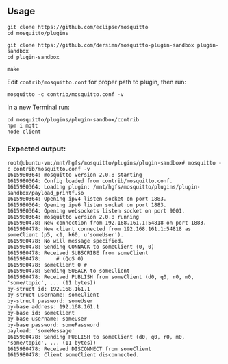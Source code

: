 
## Usage

    git clone https://github.com/eclipse/mosquitto
    cd mosquitto/plugins

    git clone https://github.com/dersimn/mosquitto-plugin-sandbox plugin-sandbox
    cd plugin-sandbox

    make

Edit `contrib/mosquitto.conf` for proper path to plugin, then run:

    mosquitto -c contrib/mosquitto.conf -v

In a new Terminal run:

    cd mosquitto/plugins/plugin-sandbox/contrib
    npm i mqtt
    node client

### Expected output:

```
root@ubuntu-vm:/mnt/hgfs/mosquitto/plugins/plugin-sandbox# mosquitto -c contrib/mosquitto.conf -v
1615980364: mosquitto version 2.0.8 starting
1615980364: Config loaded from contrib/mosquitto.conf.
1615980364: Loading plugin: /mnt/hgfs/mosquitto/plugins/plugin-sandbox/payload_printf.so
1615980364: Opening ipv4 listen socket on port 1883.
1615980364: Opening ipv6 listen socket on port 1883.
1615980364: Opening websockets listen socket on port 9001.
1615980364: mosquitto version 2.0.8 running
1615980478: New connection from 192.168.161.1:54818 on port 1883.
1615980478: New client connected from 192.168.161.1:54818 as someClient (p5, c1, k60, u'someUser').
1615980478: No will message specified.
1615980478: Sending CONNACK to someClient (0, 0)
1615980478: Received SUBSCRIBE from someClient
1615980478:     # (QoS 0)
1615980478: someClient 0 #
1615980478: Sending SUBACK to someClient
1615980478: Received PUBLISH from someClient (d0, q0, r0, m0, 'some/topic', ... (11 bytes))
by-struct id: 192.168.161.1
by-struct username: someClient
by-struct password: someUser
by-base address: 192.168.161.1
by-base id: someClient
by-base username: someUser
by-base password: somePassword
payload: 'someMessage'
1615980478: Sending PUBLISH to someClient (d0, q0, r0, m0, 'some/topic', ... (11 bytes))
1615980478: Received DISCONNECT from someClient
1615980478: Client someClient disconnected.
```